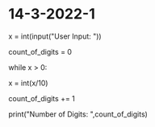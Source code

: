# 14-3-2022-1
x = int(input("User Input: "))

count_of_digits = 0

while x > 0:

   x = int(x/10)

   count_of_digits += 1

print("Number of Digits: ",count_of_digits)
